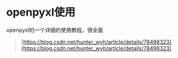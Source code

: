 # openpyxl使用

openpyxl的一个详细的使用教程，很全面

> [https://blog.csdn.net/hunter_wyh/article/details/78498323](https://blog.csdn.net/hunter_wyh/article/details/78498323)

